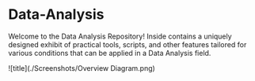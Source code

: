 # Data-Analysis
Welcome to the Data Analysis Repository! Inside contains a uniquely designed exhibit of practical tools, scripts, and other features tailored for various conditions that can be applied in a Data Analysis field.

![title](./Screenshots/Overview Diagram.png)
